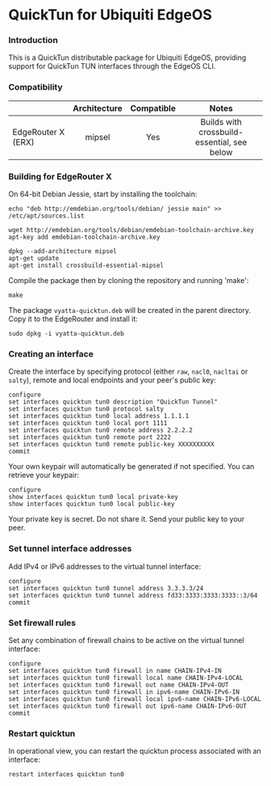 # QuickTun for Ubiquiti EdgeOS

### Introduction

This is a QuickTun distributable package for Ubiquiti EdgeOS, providing support for QuickTun TUN interfaces through the EdgeOS CLI.

### Compatibility

|                       | Architecture | Compatible |                      Notes                     |
|-----------------------|:------------:|:----------:|:----------------------------------------------:|
|    EdgeRouter X (ERX) |    mipsel    |     Yes    | Builds with crossbuild-essential, see below    |

### Building for EdgeRouter X

On 64-bit Debian Jessie, start by installing the toolchain:
```
echo "deb http://emdebian.org/tools/debian/ jessie main" >> /etc/apt/sources.list

wget http://emdebian.org/tools/debian/emdebian-toolchain-archive.key
apt-key add emdebian-toolchain-archive.key

dpkg --add-architecture mipsel
apt-get update
apt-get install crossbuild-essential-mipsel
```
Compile the package then by cloning the repository and running 'make':
```
make
```
The package `vyatta-quicktun.deb` will be created in the parent directory. Copy it to the EdgeRouter and install it:
```
sudo dpkg -i vyatta-quicktun.deb
```

### Creating an interface

Create the interface by specifying protocol (either `raw`, `nacl0`, `nacltai` or `salty`), remote and local endpoints and your peer's public key:
```
configure
set interfaces quicktun tun0 description "QuickTun Tunnel"
set interfaces quicktun tun0 protocol salty
set interfaces quicktun tun0 local address 1.1.1.1
set interfaces quicktun tun0 local port 1111
set interfaces quicktun tun0 remote address 2.2.2.2
set interfaces quicktun tun0 remote port 2222
set interfaces quicktun tun0 remote public-key XXXXXXXXXX
commit
```
Your own keypair will automatically be generated if not specified. You can retrieve your keypair:
```
configure
show interfaces quicktun tun0 local private-key
show interfaces quicktun tun0 local public-key
```
Your private key is secret. Do not share it. Send your public key to your peer.

### Set tunnel interface addresses

Add IPv4 or IPv6 addresses to the virtual tunnel interface:
```
configure
set interfaces quicktun tun0 tunnel address 3.3.3.3/24
set interfaces quicktun tun0 tunnel address fd33:3333:3333:3333::3/64
commit
```

### Set firewall rules

Set any combination of firewall chains to be active on the virtual tunnel interface:
```
configure
set interfaces quicktun tun0 firewall in name CHAIN-IPv4-IN
set interfaces quicktun tun0 firewall local name CHAIN-IPv4-LOCAL
set interfaces quicktun tun0 firewall out name CHAIN-IPv4-OUT
set interfaces quicktun tun0 firewall in ipv6-name CHAIN-IPv6-IN
set interfaces quicktun tun0 firewall local ipv6-name CHAIN-IPv6-LOCAL
set interfaces quicktun tun0 firewall out ipv6-name CHAIN-IPv6-OUT
commit
```

### Restart quicktun

In operational view, you can restart the quicktun process associated with an interface:
```
restart interfaces quicktun tun0
```
